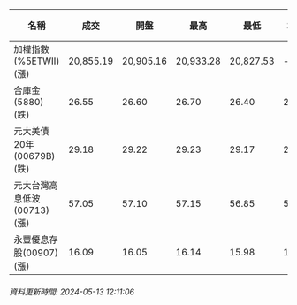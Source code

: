 | 名稱 | 成交 | 開盤 | 最高 | 最低 | 均價 | 成交金額(億) | 昨收 | 漲跌幅 | 漲跌 | 總量 | 昨量 | 振幅 |
| -------- | -------- | -------- | -------- |-------- | -------- | -------- |-------- |-------- |-------- | -------- | -------- |-------- |
|加權指數(%5ETWII) (漲)|20,855.19|20,905.16|20,933.28|20,827.53|-|3,296.29|20,708.84|0.71%|146.35|6,997,503|0|0.51%|
|合庫金(5880) (跌)|26.55|26.60|26.70|26.40|26.57|1.08|26.60|0.19%|0.05|4,077|8,391|1.13%|
|元大美債20年(00679B) (跌)|29.18|29.22|29.23|29.17|29.19|10.74|29.31|0.44%|0.13|36,800|32,353|0.20%|
|元大台灣高息低波(00713) (漲)|57.05|57.10|57.15|56.85|57.05|1.80|57.00|0.09%|0.05|3,154|3,968|0.53%|
|永豐優息存股(00907) (漲)|16.09|16.05|16.14|15.98|16.07|0.710|15.88|1.32%|0.21|4,414|6,111|1.01%|
###### 資料更新時間: 2024-05-13 12:11:06